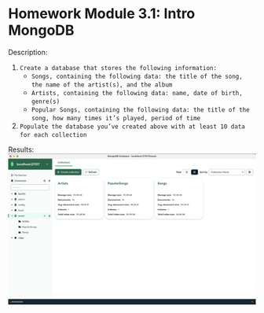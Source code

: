 # Homework Module 3.1: Intro MongoDB

Description:

1. `Create a database that stores the following information:`
   - `Songs, containing the following data: the title of the song, the name of the artist(s), and the album`
   - `Artists, containing the following data: name, date of birth, genre(s)`
   - `Popular Songs, containing the following data: the title of the song, how many times it’s played, period of time`
2. `Populate the database you’ve created above with at least 10 data for each collection`

Results:
![Hasil](https://github.com/anjasopo/generasi-gigih-3.0/blob/main/Module%203.1%20(Intro%20MongoDB)/Homework%20-%20Intro%20MongoDB.png?raw=true)
